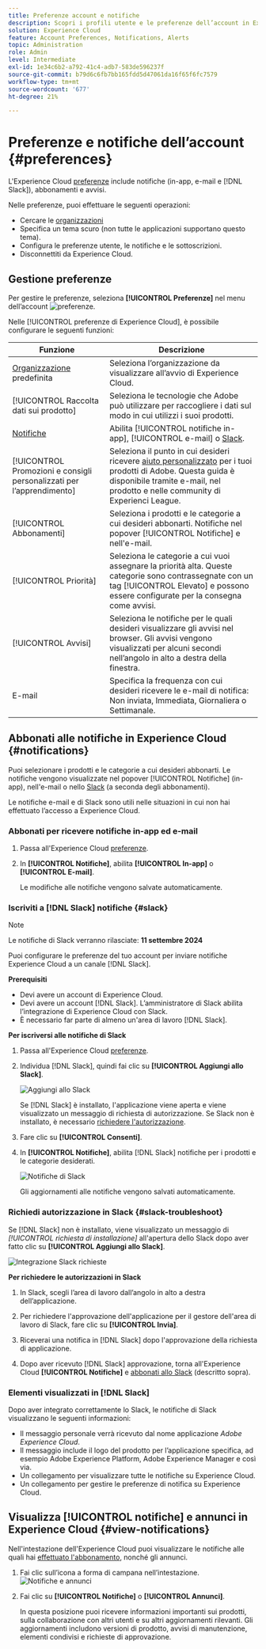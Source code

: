 ```yaml
---
title: Preferenze account e notifiche
description: Scopri i profili utente e le preferenze dell’account in Experience Cloud. Iscriviti alle notifiche sui prodotti per e-mail e  [!DNL Slack] e configura gli avvisi sui prodotti.
solution: Experience Cloud
feature: Account Preferences, Notifications, Alerts
topic: Administration
role: Admin
level: Intermediate
exl-id: 1e34c6b2-a792-41c4-adb7-583de596237f
source-git-commit: b79d6c6fb7bb165fdd5d47061da16f65f6fc7579
workflow-type: tm+mt
source-wordcount: '677'
ht-degree: 21%

---
```


# Preferenze e notifiche dell’account {#preferences}

L&#39;Experience Cloud [preferenze](https://experience.adobe.com/preferences) include notifiche (in-app, e-mail e [!DNL Slack]), abbonamenti e avvisi.

Nelle preferenze, puoi effettuare le seguenti operazioni:

* Cercare le [organizzazioni](../administration/organizations.md)
* Specifica un tema scuro (non tutte le applicazioni supportano questo tema).
* Configura le preferenze utente, le notifiche e le sottoscrizioni.
* Disconnettiti da Experience Cloud.

## Gestione preferenze

Per gestire le preferenze, seleziona **[!UICONTROL Preferenze]** nel menu dell’account ![preferenze](../assets/preferences-icon-sm.png).

Nelle [!UICONTROL preferenze di Experience Cloud], è possibile configurare le seguenti funzioni:

| Funzione | Descrizione |
|--- |--- |
| [Organizzazione](../administration/organizations.md) predefinita | Seleziona l’organizzazione da visualizzare all’avvio di Experience Cloud. |
| [!UICONTROL Raccolta dati sui prodotto] | Seleziona le tecnologie che Adobe può utilizzare per raccogliere i dati sul modo in cui utilizzi i suoi prodotti. |
| [Notifiche](#notifications-and-announcements) | Abilita [!UICONTROL notifiche in-app], [!UICONTROL e-mail] o [Slack](#slack-notifications). |
| [!UICONTROL Promozioni e consigli personalizzati per l’apprendimento] | Seleziona il punto in cui desideri ricevere [aiuto personalizzato](personalized-learning.md) per i tuoi prodotti di Adobe. Questa guida è disponibile tramite e-mail, nel prodotto e nelle community di Experienci League. |
| [!UICONTROL Abbonamenti] | Seleziona i prodotti e le categorie a cui desideri abbonarti. Notifiche nel popover [!UICONTROL Notifiche] e nell&#39;e-mail. |
| [!UICONTROL Priorità] | Seleziona le categorie a cui vuoi assegnare la priorità alta. Queste categorie sono contrassegnate con un tag [!UICONTROL Elevato] e possono essere configurate per la consegna come avvisi. |
| [!UICONTROL Avvisi] | Seleziona le notifiche per le quali desideri visualizzare gli avvisi nel browser. Gli avvisi vengono visualizzati per alcuni secondi nell’angolo in alto a destra della finestra. |
| E-mail | Specifica la frequenza con cui desideri ricevere le e-mail di notifica: Non inviata, Immediata, Giornaliera o Settimanale. |

## Abbonati alle notifiche in Experience Cloud {#notifications}

Puoi selezionare i prodotti e le categorie a cui desideri abbonarti. Le notifiche vengono visualizzate nel popover [!UICONTROL Notifiche] (in-app), nell&#39;e-mail o nello [Slack](#slack-notifications) (a seconda degli abbonamenti).

Le notifiche e-mail e di Slack sono utili nelle situazioni in cui non hai effettuato l’accesso a Experience Cloud.

### Abbonati per ricevere notifiche in-app ed e-mail

1. Passa all&#39;Experience Cloud [preferenze](https://experience.adobe.com/preferences).

1. In **[!UICONTROL Notifiche]**, abilita **[!UICONTROL In-app]** o **[!UICONTROL E-mail]**.

   Le modifiche alle notifiche vengono salvate automaticamente.

### Iscriviti a [!DNL Slack] notifiche {#slack}

>[!NOTE]
>
>Le notifiche di Slack verranno rilasciate: **11 settembre 2024**


Puoi configurare le preferenze del tuo account per inviare notifiche Experience Cloud a un canale [!DNL Slack].

**Prerequisiti**

* Devi avere un account di Experience Cloud.
* Devi avere un account [!DNL Slack]. L’amministratore di Slack abilita l’integrazione di Experience Cloud con Slack.
* È necessario far parte di almeno un&#39;area di lavoro [!DNL Slack].

**Per iscriversi alle notifiche di Slack**

1. Passa all&#39;Experience Cloud [preferenze](https://experience.adobe.com/preferences).

1. Individua [!DNL Slack], quindi fai clic su **[!UICONTROL Aggiungi allo Slack]**.

   ![Aggiungi allo Slack](../assets/add-to-slack.png)

   Se [!DNL Slack] è installato, l&#39;applicazione viene aperta e viene visualizzato un messaggio di richiesta di autorizzazione. Se Slack non è installato, è necessario [richiedere l&#39;autorizzazione](#slack-troubleshoot).

1. Fare clic su **[!UICONTROL Consenti]**.

1. In **[!UICONTROL Notifiche]**, abilita [!DNL Slack] notifiche per i prodotti e le categorie desiderati.

   ![Notifiche di Slack](../assets/slack.png)

   Gli aggiornamenti alle notifiche vengono salvati automaticamente.

### Richiedi autorizzazione in Slack {#slack-troubleshoot}

Se [!DNL Slack] non è installato, viene visualizzato un messaggio di _[!UICONTROL richiesta di installazione]_ all&#39;apertura dello Slack dopo aver fatto clic su **[!UICONTROL Aggiungi allo Slack]**.

![Integrazione Slack richieste](../assets/slack-request.png)

**Per richiedere le autorizzazioni in Slack**

1. In Slack, scegli l’area di lavoro dall’angolo in alto a destra dell’applicazione.

1. Per richiedere l&#39;approvazione dell&#39;applicazione per il gestore dell&#39;area di lavoro di Slack, fare clic su **[!UICONTROL Invia]**.

1. Riceverai una notifica in [!DNL Slack] dopo l&#39;approvazione della richiesta di applicazione.

1. Dopo aver ricevuto [!DNL Slack] approvazione, torna all&#39;Experience Cloud **[!UICONTROL Notifiche]** e [abbonati allo Slack](#slack-notifications) (descritto sopra).

### Elementi visualizzati in [!DNL Slack]

Dopo aver integrato correttamente lo Slack, le notifiche di Slack visualizzano le seguenti informazioni:

* Il messaggio personale verrà ricevuto dal nome applicazione _Adobe Experience Cloud_.
* Il messaggio include il logo del prodotto per l’applicazione specifica, ad esempio Adobe Experience Platform, Adobe Experience Manager e così via.
* Un collegamento per visualizzare tutte le notifiche su Experience Cloud.
* Un collegamento per gestire le preferenze di notifica su Experience Cloud.

## Visualizza [!UICONTROL notifiche] e annunci in Experience Cloud {#view-notifications}

Nell&#39;intestazione dell&#39;Experience Cloud puoi visualizzare le notifiche alle quali hai [effettuato l&#39;abbonamento](#notifications), nonché gli annunci.

1. Fai clic sull’icona a forma di campana nell’intestazione. ![Notifiche e annunci](../assets/bell-icon.png)

1. Fai clic su **[!UICONTROL Notifiche]** o **[!UICONTROL Annunci]**.

   In questa posizione puoi ricevere informazioni importanti sui prodotti, sulla collaborazione con altri utenti e su altri aggiornamenti rilevanti. Gli aggiornamenti includono versioni di prodotto, avvisi di manutenzione, elementi condivisi e richieste di approvazione.